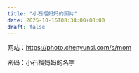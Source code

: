 ```yaml
---
title: "小石榴妈妈的照片"
date: 2025-10-16T08:34:00+08:00
draft: false
---
```


网站：https://photo.chenyunsi.com/s/mom

密码：小石榴妈妈的名字